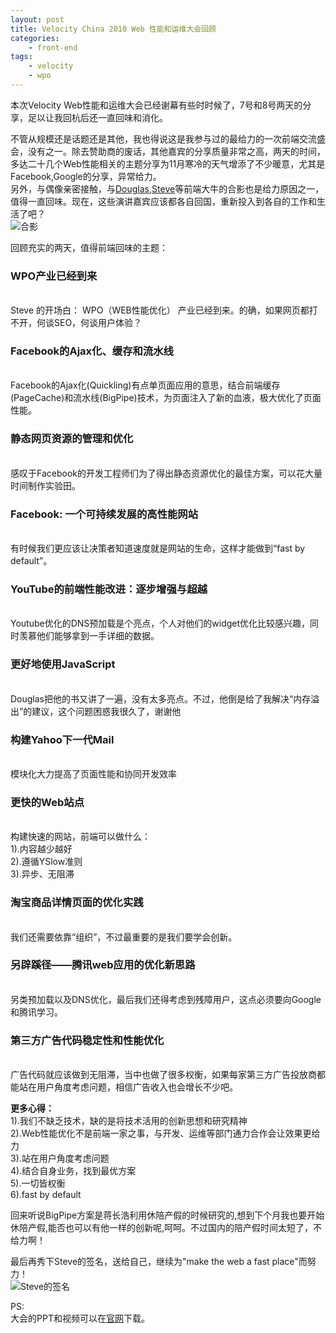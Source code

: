 ```yaml
---
layout: post
title: Velocity China 2010 Web 性能和运维大会回顾
categories:
    - front-end
tags:
    - velocity
    - wpo
---
```


<p>本次Velocity Web性能和运维大会已经谢幕有些时时候了，7号和8号两天的分享，足以让我回杭后还一直回味和消化。</p><p>不管从规模还是话题还是其他，我也得说这是我参与过的最给力的一次前端交流盛会，没有之一。除去赞助商的废话，其他嘉宾的分享质量非常之高，两天的时间，多达二十几个Web性能相关的主题分享为11月寒冷的天气增添了不少暖意，尤其是Facebook,Google的分享，异常给力。<br>
另外，与偶像亲密接触，与<a href="http://www.crockford.com/" target="_blank">Douglas</a>,<a href="http://stevesouders.com/" target="_blank">Steve</a>等前端大牛的合影也是给力原因之一，值得一直回味。现在，这些演讲嘉宾应该都各自回国，重新投入到各自的工作和生活了吧？<br>
<img src="http://nunumick.me/uploads/2010/12/IMG_0363_small1.jpg" alt="合影"></p><p>回顾充实的两天，值得前端回味的主题：</p><h3>WPO产业已经到来</h3><br>
Steve 的开场白： WPO（WEB性能优化） 产业已经到来。的确，如果网页都打不开，何谈SEO，何谈用户体验？<h3>Facebook的Ajax化、缓存和流水线</h3><br>
Facebook的Ajax化(Quickling)有点单页面应用的意思，结合前端缓存(PageCache)和流水线(BigPipe)技术，为页面注入了新的血液，极大优化了页面性能。<h3>静态网页资源的管理和优化</h3><br>
感叹于Facebook的开发工程师们为了得出静态资源优化的最佳方案，可以花大量时间制作实验田。<h3>Facebook: 一个可持续发展的高性能网站</h3><br>
有时候我们更应该让决策者知道速度就是网站的生命，这样才能做到“fast by default”。<h3>YouTube的前端性能改进：逐步增强与超越</h3><br>
Youtube优化的DNS预加载是个亮点，个人对他们的widget优化比较感兴趣，同时羡慕他们能够拿到一手详细的数据。<h3>更好地使用JavaScript</h3><br>
Douglas把他的书又讲了一遍，没有太多亮点。不过，他倒是给了我解决“内存溢出”的建议，这个问题困惑我很久了，谢谢他<br>
<img src="http://nunumick.me/uploads/2010/12/IMG_0364_small1.jpg" alt=""><h3>构建Yahoo下一代Mail</h3><br>
模块化大力提高了页面性能和协同开发效率<h3>更快的Web站点</h3><br>
构建快速的网站，前端可以做什么：<br>
1).内容越少越好<br>
2).遵循YSlow准则<br>
3).异步、无阻滞<h3>淘宝商品详情页面的优化实践</h3><br>
我们还需要依靠“组织”，不过最重要的是我们要学会创新。<br>
<img src="http://nunumick.me/uploads/2010/12/IMG_0404_small1.jpg" alt=""><h3>另辟蹊径——腾讯web应用的优化新思路</h3><br>
另类预加载以及DNS优化，最后我们还得考虑到残障用户，这点必须要向Google和腾讯学习。<h3>第三方广告代码稳定性和性能优化</h3><br>
广告代码就应该做到无阻滞，当中也做了很多权衡，如果每家第三方广告投放商都能站在用户角度考虑问题，相信广告收入也会增长不少吧。<p><strong>更多心得：</strong><br>
1).我们不缺乏技术，缺的是将技术活用的创新思想和研究精神<br>
2).Web性能优化不是前端一家之事，与开发、运维等部门通力合作会让效果更给力<br>
3).站在用户角度考虑问题<br>
4).结合自身业务，找到最优方案<br>
5).一切皆权衡<br>
6).fast by default</p><p>回来听说BigPipe方案是蒋长浩利用休陪产假的时候研究的,想到下个月我也要开始休陪产假,能否也可以有他一样的创新呢,呵呵。不过国内的陪产假时间太短了，不给力啊！</p><p>最后再秀下Steve的签名，送给自己，继续为"make the web a fast place"而努力！<br>
<img src="http://nunumick.me/uploads/2010/12/IMG_0021.jpg" alt="Steve的签名"></p><p>PS:<br>
大会的PPT和视频可以在<a href="http://velocity.oreilly.com.cn" target="_blank">官网</a>下载。</p>
